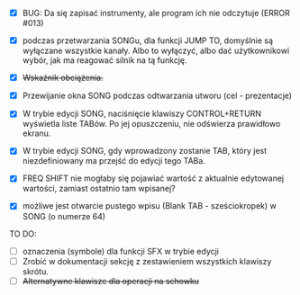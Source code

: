 - [x] BUG: Da się zapisać instrumenty, ale program ich nie odczytuje (ERROR #013)
- [x] podczas przetwarzania SONGu, dla funkcji JUMP TO, domyślnie są wyłączane wszystkie kanały.
  Albo to wyłączyć, albo dać użytkownikowi wybór, jak ma reagować silnik na tą funkcję.
- [x] ~~Wskaźnik obciążenia.~~
- [x] Przewijanie okna SONG podczas odtwarzania utworu (cel - prezentacje)
- [x] W trybie edycji SONG, naciśnięcie klawiszy CONTROL+RETURN wyświetla liste TABów. Po jej opuszczeniu, nie odświerza prawidłowo ekranu.

- [x] W trybie edycji SONG, gdy wprowadzony zostanie TAB, który jest niezdefiniowany ma przejść do edycji tego TABa.
- [x] FREQ SHIFT nie mogłaby się pojawiać wartość z aktualnie edytowanej wartości, zamiast ostatnio tam wpisanej?
- [x] możliwe jest otwarcie pustego wpisu (Blank TAB - sześciokropek) w SONG (o numerze 64)

TO DO:

- [ ] oznaczenia (symbole) dla funkcji SFX w trybie edycji
- [ ] Zrobić w dokumentacji sekcję z zestawieniem wszystkich klawiszy skrótu.
- [ ] ~~Alternatywne klawisze dla operacji na schowku~~
